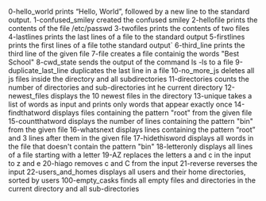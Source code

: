 0-hello_world  prints “Hello, World”, followed by a new line to the standard output.
1-confused_smiley created the confused smiley
2-hellofile prints the contents of the file /etc/passwd
3-twofiles prints the contents of two files
4-lastlines prints the last lines of a file to the standard output
5-firstlines prints the first lines of a file tothe standard output`
6-third_line prints the third line of the given file
7-file creates a file containig the words "Best School"
8-cwd_state sends the output of the command ls -ls to a file
9-duplicate_last_line duplicates the last line in a file
10-no_more_js deletes all js files inside the directory and all subdirectories
11-directories counts the number of directories and sub-directories int he current directory
12-newest_files displays the 10 newest files in the directory
13-unique takes a list of words as input and prints only words that appear exactly once
14-findthatword displays files containing the pattern "root" from the given file
15-countthatword displays the number of lines containing the pattern "bin" from the given file
16-whatsnext displays lines containing the pattern “root” and 3 lines after them in the given file
17-hidethisword displays all words in the file that doesn't contain the pattern "bin"
18-letteronly displays all lines of a file starting with a letter
19-AZ replaces the letters a and c in the input to z and e
20-hiago removes c and C from the input
21-reverse reverses the input
22-users_and_homes displays all users and their home directories, sorted by users
100-empty_casks finds all empty files and directories in the current directory and all sub-directories
